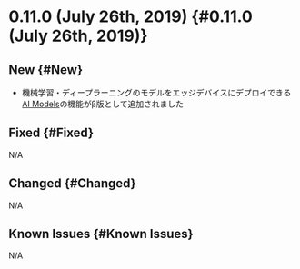 # 0.11.0 (July 26th, 2019) {#0.11.0 (July 26th, 2019)}

## New {#New}

- 機械学習・ディープラーニングのモデルをエッジデバイスにデプロイできる[AI Models](../../AIModels/Introduction.md)の機能がβ版として追加されました

## Fixed {#Fixed}

N/A

## Changed {#Changed}

N/A

## Known Issues {#Known Issues}

N/A

